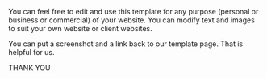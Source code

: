 
You can feel free to edit and use this template for any purpose (personal or business or commercial) of your website. You can modify text and images to suit your own website or client websites.

You can put a screenshot and a link back to our template page. That is helpful for us.

THANK YOU
